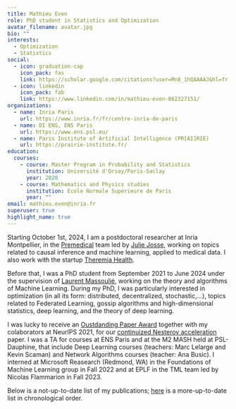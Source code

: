 ```yaml
---
title: Mathieu Even
role: PhD student in Statistics and Optimization
avatar_filename: avatar.jpg
bio: ""
interests:
  - Optimization
  - Statistics
social:
  - icon: graduation-cap
    icon_pack: fas
    link: https://scholar.google.com/citations?user=Mn8_1hQAAAAJ&hl=fr
  - icon: linkedin
    icon_pack: fab
    link: https://www.linkedin.com/in/mathieu-even-862327151/
organizations:
  - name: Inria Paris
    url: https://www.inria.fr/fr/centre-inria-de-paris
  - name: DI ENS, ENS Paris
    url: https://www.ens.psl.eu/
  - name: Paris Institute of Artificial Intelligence (PR[AI]RIE)
    url: https://prairie-institute.fr/
education:
  courses:
    - course: Master Program in Probability and Statistics
      institution: Université d'Orsay/Paris-Saclay
      year: 2020
    - course: Mathematics and Physics studies
      institution: Ecole Normale Supérieure de Paris
      year: ""
email: mathieu.even@inria.fr
superuser: true
highlight_name: true
---
```


Starting October 1st, 2024, I am a postdoctoral researcher at Inria Montpellier, in the [Premedical](https://team.inria.fr/premedical/) team led by [Julie Josse](https://juliejosse.com/), working on topics related to causal inference and machine learning, applied to medical data.
I also work with the startup [Theremia Health](https://theremia.health/). 

Before that, I was a PhD student from September 2021 to June 2024 under the supervision of [Laurent Massoulié](https://www.di.ens.fr/laurent.massoulie/), working on the theory and algorithms of Machine Learning. During my PhD, I was particularly interested in optimization (in all its form: distributed, decentralized, stochastic,...), topics related to Federated Learning, gossip algorithms and high-dimensional statistics, deep learning, and the theory of deep learning.

I was lucky to receive an [Oustdanding Paper Award](https://blog.neurips.cc/2021/11/30/announcing-the-neurips-2021-award-recipients/) together with my colaborators at NeurIPS 2021, for our [continuized Nesterov acceleration](https://proceedings.neurips.cc/paper/2021/file/ec26fc2eb2b75aece19c70392dc744c2-Paper.pdf) paper.
I was a TA for courses at ENS Paris and at the M2 MASH held at PSL-Dauphine, that include Deep Learning courses (teachers: Marc Lelarge and Kevin Scaman) and Network Algorithms courses (teacher: Ana Busic). 
I interned at Microsoft Reasearch (Redmond, WA) in the Foundations of Machine Learning group in Fall 2022 and at EPLF in the TML team led by Nicolas Flammarion in Fall 2023.

Below is a not-up-to-date list of my publications; [here](https://scholar.google.com/citations?hl=fr&user=Mn8_1hQAAAAJ&view_op=list_works&sortby=pubdate) is a more-up-to-date list in chronological order.
